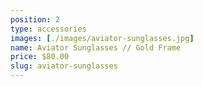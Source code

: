 ```yaml
---
position: 2
type: accessories
images: [./images/aviator-sunglasses.jpg]
name: Aviator Sunglasses // Gold Frame
price: $80.00
slug: aviator-sunglasses
---
```


